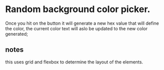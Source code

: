# Random background color picker.
Once you hit on the button it will generate a new hex value that will define the color, the current color text will aslo be updated to the new color generated;
## notes
this uses grid and flexbox to determine the layout of the elements.
